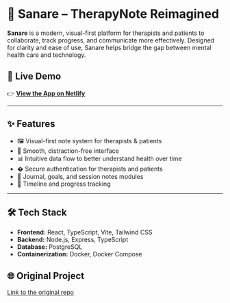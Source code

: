 
# 🧠 Sanare – TherapyNote Reimagined

**Sanare** is a modern, visual-first platform for therapists and patients to collaborate, track progress, and communicate more effectively. Designed for clarity and ease of use, Sanare helps bridge the gap between mental health care and technology.


## 🚀 Live Demo

👉 [**View the App on Netlify**](https://mysanare.netlify.app/)

<!-- Replace YOUR_NETLIFY_LINK_HERE with your actual Netlify deployment link -->

---

## ✨ Features

- 🖼️ Visual-first note system for therapists & patients
- 🧘 Smooth, distraction-free interface
- 📊 Intuitive data flow to better understand health over time
- � Secure authentication for therapists and patients
- 📝 Journal, goals, and session notes modules
- 📅 Timeline and progress tracking

---

## 🛠️ Tech Stack

- **Frontend:** React, TypeScript, Vite, Tailwind CSS
- **Backend:** Node.js, Express, TypeScript
- **Database:** PostgreSQL
- **Containerization:** Docker, Docker Compose


## 🌐 Original Project

[Link to the original repo](https://github.com/Perdoe/therapynoteapp)
